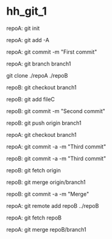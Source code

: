 # hh_git_1

repoA: git init

repoA: git add -A

repoA: git commit -m "First commit"

repoA: git branch branch1

git clone ./repoA ./repoB

repoB: git checkout branch1

repoB: git add fileC

repoB: git commit -m "Second commit"

repoB: git push origin branch1

repoA: git checkout branch1 

repoA: git commit -a -m "Third commit"

repoB: git commit -a -m "Third commit"

repoB: git fetch origin 

repoB: git merge origin/branch1

repoB: git commit -a -m "Merge"

repoA: git remote add repoB ../repoB

repoA: git fetch repoB 

repoA: git merge repoB/branch1 

